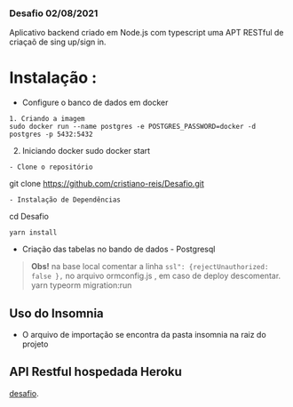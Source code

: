 ### Desafio 02/08/2021
Aplicativo backend criado em Node.js com typescript uma APT RESTful de criaçaõ de sing up/sign in.  
# Instalação :

- Configure o banco de dados em docker
```
1. Criando a imagem
sudo docker run --name postgres -e POSTGRES_PASSWORD=docker -d postgres -p 5432:5432
```
2. Iniciando docker
sudo docker start <container id>
```
- Clone o repositório
```
git clone https://github.com/cristiano-reis/Desafio.git
```
- Instalação de Dependências
```
cd Desafio
```
yarn install
```
- Criação das tabelas no bando de dados - Postgresql

> **Obs!** na base local comentar a linha `ssl": {rejectUnauthorized: false },` no arquivo ormconfig.js , em caso de deploy descomentar.  
yarn typeorm migration:run

## Uso do Insomnia
- O arquivo de importação se encontra da pasta insomnia na raiz do projeto

## API Restful hospedada Heroku 
[desafio](https://desafio-2021.herokuapp.com/).
